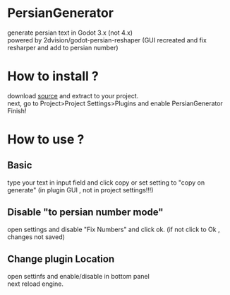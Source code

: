 # PersianGenerator
generate persian text in Godot 3.x (not 4.x)<br>
powered by 2dvision/godot-persian-reshaper (GUI recreated and fix resharper and add to persian number)

# How to install ?
download [source](https://github.com/fazel87/PersianGenerator/archive/refs/heads/main.zip) and extract to your project.<br>
next, go to Project>Project Settings>Plugins and enable PersianGenerator<br>
Finish!<br>

# How to use ?
## Basic
type your text in input field and click copy or set setting to "copy on generate" (in plugin GUI , not in project settings!!!)
## Disable "to persian number mode"
open settings and disable "Fix Numbers" and click ok. (if not click to Ok , changes not saved)
## Change plugin Location
open settinfs and enable/disable in bottom panel<br>
next reload engine.
